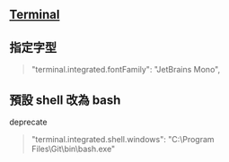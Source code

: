## [Terminal](https://code.visualstudio.com/docs/editor/integrated-terminal)

## 指定字型

> "terminal.integrated.fontFamily": "JetBrains Mono",

## 預設 shell 改為 bash

deprecate

> "terminal.integrated.shell.windows": "C:\\Program Files\\Git\\bin\\bash.exe"

